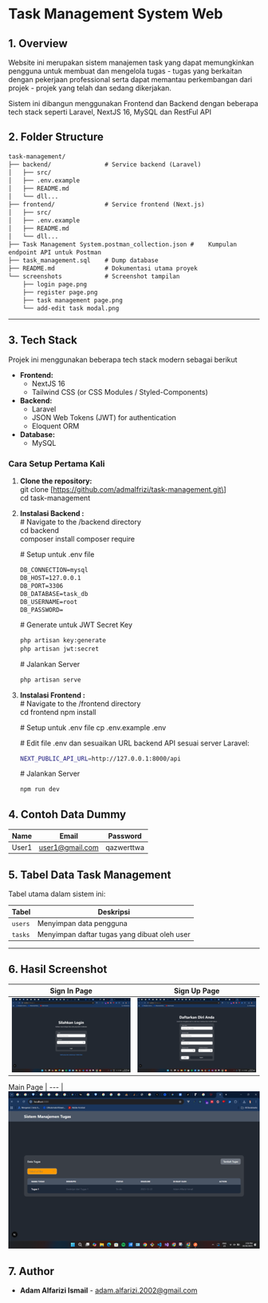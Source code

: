 # **Task Management System Web**

## **1\. Overview**

Website ini merupakan sistem manajemen task yang dapat memungkinkan pengguna untuk membuat dan mengelola tugas - tugas yang berkaitan dengan pekerjaan professional serta dapat memantau perkembangan dari projek - projek yang telah dan sedang dikerjakan.

Sistem ini dibangun menggunakan Frontend dan Backend dengan beberapa tech stack seperti Laravel, NextJS 16, MySQL dan RestFul API

## **2\. Folder Structure**

```
task-management/
├── backend/               # Service backend (Laravel)
│   ├── src/
│   ├── .env.example
│   ├── README.md
│   └── dll...
├── frontend/              # Service frontend (Next.js)
│   ├── src/
│   ├── .env.example
│   ├── README.md
│   └── dll...
├── Task Management System.postman_collection.json #    Kumpulan endpoint API untuk Postman
├── task_management.sql    # Dump database
├── README.md              # Dokumentasi utama proyek
└── screenshots            # Screenshot tampilan 
    ├── login page.png
    ├── register page.png
    ├── task management page.png
    └── add-edit task modal.png
```

---

## **3\. Tech Stack**

Projek ini menggunakan beberapa tech stack modern sebagai berikut

* **Frontend:**  
  * NextJS 16 
  * Tailwind CSS (or CSS Modules / Styled-Components)
* **Backend:**  
  * Laravel
  * JSON Web Tokens (JWT) for authentication  
  * Eloquent ORM
* **Database:**  
  * MySQL

### **Cara Setup Pertama Kali**

1. **Clone the repository:**  
   git clone \[https://github.com/admalfrizi/task-management.git\]  
   cd task-management

2. **Instalasi Backend :**  
   \# Navigate to the /backend directory  
   cd backend  
   composer install
   composer require
   
   \# Setup untuk .env file
   ```
   DB_CONNECTION=mysql
   DB_HOST=127.0.0.1
   DB_PORT=3306
   DB_DATABASE=task_db
   DB_USERNAME=root
   DB_PASSWORD=
   ```

   \# Generate untuk JWT Secret Key
   ```bash
   php artisan key:generate
   php artisan jwt:secret
   ```

   \# Jalankan Server 
   ```bash
   php artisan serve
   ```

3. **Instalasi Frontend :**  
   \# Navigate to the /frontend directory  
   cd frontend 
   npm install

   
   \# Setup untuk .env file
   cp .env.example .env

   \# Edit file .env dan sesuaikan URL backend API sesuai server Laravel:
   ```bash
   NEXT_PUBLIC_API_URL=http://127.0.0.1:8000/api
   ```
   \# Jalankan Server 
   ```bash
   npm run dev
   ```

## **4\. Contoh Data Dummy**
  
| Name   | Email            | Password |
|--------|----------------- |-----------|
| User1  | user1@gmail.com  | qazwerttwa |


## **5\. Tabel Data Task Management**

Tabel utama dalam sistem ini:

| Tabel | Deskripsi |
|-------|------------|
| `users` | Menyimpan data pengguna |
| `tasks` | Menyimpan daftar tugas yang dibuat oleh user |

---

## **6\. Hasil Screenshot**

Sign In Page | Sign Up Page
--- | --- 
![](https://github.com/admalfrizi/task-management/blob/master/screenshot/Screenshot%20(85).png) | ![](https://github.com/admalfrizi/task-management/blob/master/screenshot/Screenshot%20(86).png)

Main Page 
|  ---  |
![](https://github.com/admalfrizi/task-management/blob/master/screenshot/Screenshot%20(87).png)

## **7\. Author**

* **Adam Alfarizi Ismail** \- [adam.alfarizi.2002@gmail.com](mailto:your-email@example.com)  
